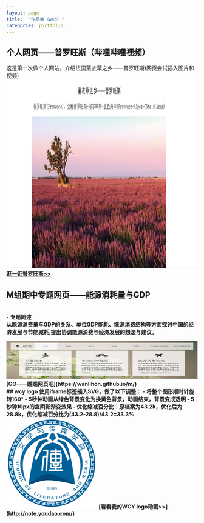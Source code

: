 ```yaml
---
layout: page
title:  "作品集（web）"
categories: portfolio
---
```

## 个人网页——普罗旺斯（哔哩哔哩视频）
这是第一次做个人网站，介绍法国薰衣草之乡——普罗旺斯(网页尝试插入图片和视频)
<img src="个人网页——普罗旺斯.jpg" width="950" height="500">
<b>[逛一逛普罗旺斯>>](https://winniegjx2.github.io/GJX.github.io/)  
<br>
## M组期中专题网页——能源消耗量与GDP
<br>- 专题简述  
从能源消费量与GDP的关系、单位GDP能耗、能源消费结构等方面探讨中国的经济发展与节能减耗,提出协调能源消费与经济发展的想法与建议。
<link rel="stylesheet" href="style.css" type="text/css">
<meta charset="UTF-8">
<img src="M组期中专题.jpg" width="550" height="100">
<b>[GO——瞧瞧网页吧](https://wanlihon.github.io/m/)
<br>
## wcy logo
使用iframe标签插入SVG，做了以下调整：
- 将整个图形顺时针旋转160°
- 5秒钟动画从绿色背景变化为换黄色背景，动画结束，背景变成透明
- 5秒钟10px的盒阴影渐变效果
- 优化缩减百分比：原档案为43.2k，优化后为28.8k，优化缩减百分比为(43.2-28.8)/43.2=33.3%
<link rel="stylesheet" href="style.css" type="text/css">
<meta charset="UTF-8">
<img src="wcy_logo.svg" width="240" height="240" >
[看看我的WCY logo动画>>](http://note.youdao.com/)  
   
